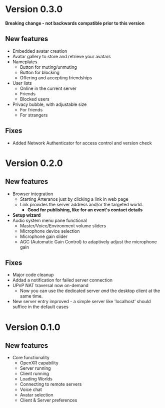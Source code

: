 # Version 0.3.0

 **Breaking change - not backwards compatible prior to this version**

## New features

- Embedded avatar creation
- Avatar gallery to store and retrieve your avatars
- Nameplates
  - Button for muting/unmuting
  - Button for blocking
  - Offering and accepting friendships
- User lists
  - Online in the current server
  - Friends
  - Blocked users
- Privacy bubble, with adjustable size
  - For friends
  - For strangers
  
## Fixes

- Added Network Authenticator for access control and version check


# Version 0.2.0

## New features

- Browser integration
  - Starting Arteranos just by clicking a link in web page
  - Link provides the server address and/or the targeted world.
    - **Good for publishing, like for an event's contact details**
- **Setup wizard**
- Audio system menu pane functional
  - Master/Voice/Environment volume sliders
  - Microphone device selection
  - Microphone gain slider
  - AGC (Automatic Gain Control) to adaptively adjust the microphone gain

## Fixes

- Major code cleanup
- Addad a notification for failed server connection
- UPnP NAT traversal now on-demand
  - Now you can use the dedicated server _and_ the desktop client at the same time.
- New server entry improved - a simple server like 'localhost' should suffice in the default cases

# Version 0.1.0

## New features

- Core functionality
  - OpenXR capability
  - Server running
  - Client running
  - Loading Worlds
  - Connecting to remote servers
  - Voice chat
  - Avatar selection
  - Client & Server preferences
  